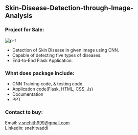 ## Skin-Disease-Detection-through-Image-Analysis
### Project for Sale:
![p-1](https://user-images.githubusercontent.com/35267863/132958350-0c663e73-e5d9-4459-a641-ea4564830cd9.PNG)
 - Detection of Skin Disease in given image using CNN. 
 - Capable of detecting five types of diseases.
 - End-to-End Flask Application.

### What does package include:
- CNN Training code, & testing code.
- Application code(Flask, HTML, CSS, Js) 
- Documentation
- PPT

### Contact to buy:
Email: v.snehith999@gmail.com <br>
LinkedIn: snehitvaddi
